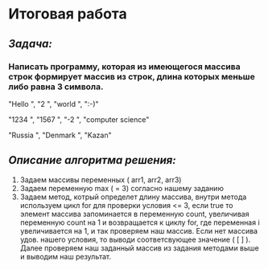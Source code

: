 # Итоговая работа

## *Задача:*

### Написать программу, которая из имеющегося массива строк формирует массив из строк, длина которых меньше либо равна 3 символа.

"Hello ", "2 ", "world ", ":-)"

"1234 ", "1567 ", "-2 ", "computer science"

"Russia ", "Denmark ", "Kazan"

## *Описание алгоритма решения:*

1) Задаем массивы переменных ( arr1, arr2, arr3)
2) Задаем переменную max ( = 3) согласно нашему заданию
3) Задаем метод, котрый определет длину массива, внутри метода используем цикл for для проверки условия <= 3, если true то элемент массива запоминается в переменную count, увеличивая переменную count на 1  и возвращается к циклу for, где переменная i увеличивается на 1, и так проверяем наш массив. Если нет массива удов. нашего условия, то выводи соответсвующее значение ( [ ] ). Далее проверяем наш заданный массив из задания методами выше и выводим наш результат. 

